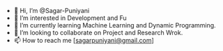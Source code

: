 - 👋 Hi, I’m @Sagar-Puniyani 
- 👀 I’m interested in Development and Fu
- 🌱 I’m currently learning Machine Learning and Dynamic Programming.
- 💞️ I’m looking to collaborate on Project and Research Wrok.
- 📫 How to reach me [sagarpuniyani@gmail.com]

<!---
Sagar-Puniyani/Sagar-Puniyani is a ✨ special ✨ repository because its `README.md` (this file) appears on your GitHub profile.
You can click the Preview link to take a look at your changes.
--->
